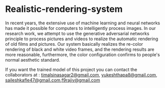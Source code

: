 # Realistic-rendering-system

In recent years, the extensive use of machine learning and neural networks has made it possible for computers to intelligently process images.
In our research work, we attempt to use the generative adversarial networks principle to process pictures and videos to realize the automatic
rendering of old films and pictures. Our system basically realizes the re-color rendering of black and white video frames, and the rendering 
results are more reasonable, furthermore, the color configuration confirms to people's normal aesthetic standard.

If you want the trained model of this project you can contact the collaborators at : timalsinasagar2@gmail.com, yukeshthapa8@gmail.com,  saileshkafle47@gmail.com,f9rajiv@gmail.com
